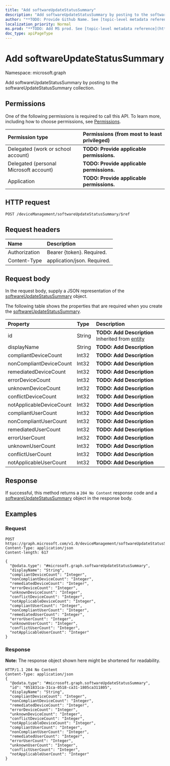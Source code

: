 ```yaml
---
title: "Add softwareUpdateStatusSummary"
description: "Add softwareUpdateStatusSummary by posting to the softwareUpdateStatusSummary collection."
author: "**TODO: Provide Github Name. See [topic-level metadata reference](https://msgo.azurewebsites.net/add/document/guidelines/metadata.html#topic-level-metadata)**"
localization_priority: Normal
ms.prod: "**TODO: Add MS prod. See [topic-level metadata reference](https://msgo.azurewebsites.net/add/document/guidelines/metadata.html#topic-level-metadata)**"
doc_type: apiPageType
---
```


# Add softwareUpdateStatusSummary

Namespace: microsoft.graph

Add softwareUpdateStatusSummary by posting to the softwareUpdateStatusSummary collection.

## Permissions
One of the following permissions is required to call this API. To learn more, including how to choose permissions, see [Permissions](/concepts/permissions-reference.md).

|Permission type|Permissions (from most to least privileged)|
|:---|:---|
|Delegated (work or school account)|**TODO: Provide applicable permissions.**|
|Delegated (personal Microsoft account)|**TODO: Provide applicable permissions.**|
|Application|**TODO: Provide applicable permissions.**|

## HTTP request

<!-- {
  "blockType": "ignored"
}
-->
``` http
POST /deviceManagement/softwareUpdateStatusSummary/$ref
```

## Request headers
|Name|Description|
|:---|:---|
|Authorization|Bearer {token}. Required.|
|Content-Type|application/json. Required.|

## Request body
In the request body, supply a JSON representation of the [softwareUpdateStatusSummary](../resources/intune-softwareupdatestatussummary.md) object.

The following table shows the properties that are required when you create the [softwareUpdateStatusSummary](../resources/intune-softwareupdatestatussummary.md).

|Property|Type|Description|
|:---|:---|:---|
|id|String|**TODO: Add Description** Inherited from [entity](../resources/entity.md)|
|displayName|String|**TODO: Add Description**|
|compliantDeviceCount|Int32|**TODO: Add Description**|
|nonCompliantDeviceCount|Int32|**TODO: Add Description**|
|remediatedDeviceCount|Int32|**TODO: Add Description**|
|errorDeviceCount|Int32|**TODO: Add Description**|
|unknownDeviceCount|Int32|**TODO: Add Description**|
|conflictDeviceCount|Int32|**TODO: Add Description**|
|notApplicableDeviceCount|Int32|**TODO: Add Description**|
|compliantUserCount|Int32|**TODO: Add Description**|
|nonCompliantUserCount|Int32|**TODO: Add Description**|
|remediatedUserCount|Int32|**TODO: Add Description**|
|errorUserCount|Int32|**TODO: Add Description**|
|unknownUserCount|Int32|**TODO: Add Description**|
|conflictUserCount|Int32|**TODO: Add Description**|
|notApplicableUserCount|Int32|**TODO: Add Description**|



## Response

If successful, this method returns a `204 No Content` response code and a [softwareUpdateStatusSummary](../resources/intune-softwareupdatestatussummary.md) object in the response body.

## Examples

### Request
<!-- {
  "blockType": "request",
  "name": "create_softwareupdatestatussummary_from_"
}
-->
``` http
POST https://graph.microsoft.com/v1.0/deviceManagement/softwareUpdateStatusSummary/$ref
Content-Type: application/json
Content-length: 617

{
  "@odata.type": "#microsoft.graph.softwareUpdateStatusSummary",
  "displayName": "String",
  "compliantDeviceCount": "Integer",
  "nonCompliantDeviceCount": "Integer",
  "remediatedDeviceCount": "Integer",
  "errorDeviceCount": "Integer",
  "unknownDeviceCount": "Integer",
  "conflictDeviceCount": "Integer",
  "notApplicableDeviceCount": "Integer",
  "compliantUserCount": "Integer",
  "nonCompliantUserCount": "Integer",
  "remediatedUserCount": "Integer",
  "errorUserCount": "Integer",
  "unknownUserCount": "Integer",
  "conflictUserCount": "Integer",
  "notApplicableUserCount": "Integer"
}
```


### Response
**Note:** The response object shown here might be shortened for readability.
<!-- {
  "blockType": "response",
  "truncated": true,
  "@odata.type": "microsoft.graph.softwareupdatestatussummary"
}
-->
``` http
HTTP/1.1 204 No Content
Content-Type: application/json
{
  "@odata.type": "#microsoft.graph.softwareUpdateStatusSummary",
  "id": "051831ca-31ca-0518-ca31-1805ca311805",
  "displayName": "String",
  "compliantDeviceCount": "Integer",
  "nonCompliantDeviceCount": "Integer",
  "remediatedDeviceCount": "Integer",
  "errorDeviceCount": "Integer",
  "unknownDeviceCount": "Integer",
  "conflictDeviceCount": "Integer",
  "notApplicableDeviceCount": "Integer",
  "compliantUserCount": "Integer",
  "nonCompliantUserCount": "Integer",
  "remediatedUserCount": "Integer",
  "errorUserCount": "Integer",
  "unknownUserCount": "Integer",
  "conflictUserCount": "Integer",
  "notApplicableUserCount": "Integer"
}
```

